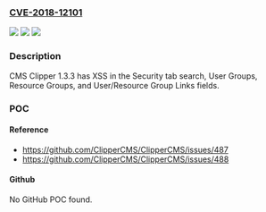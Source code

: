 ### [CVE-2018-12101](https://cve.mitre.org/cgi-bin/cvename.cgi?name=CVE-2018-12101)
![](https://img.shields.io/static/v1?label=Product&message=n%2Fa&color=blue)
![](https://img.shields.io/static/v1?label=Version&message=n%2Fa&color=blue)
![](https://img.shields.io/static/v1?label=Vulnerability&message=n%2Fa&color=brighgreen)

### Description

CMS Clipper 1.3.3 has XSS in the Security tab search, User Groups, Resource Groups, and User/Resource Group Links fields.

### POC

#### Reference
- https://github.com/ClipperCMS/ClipperCMS/issues/487
- https://github.com/ClipperCMS/ClipperCMS/issues/488

#### Github
No GitHub POC found.

